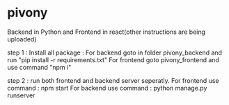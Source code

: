 # pivony

Backend in Python and Frontend in react(other instructions are being uploaded)

step 1 : Install all package :
For backend goto in folder pivony_backend and run "pip install -r requirements.txt"
For frontend goto pivony_frontend and use command "npm i"

step 2 : 
run both frontend and backend server seperatly.
For frontend use command : npm start
For backend use command : python manage.py runserver


